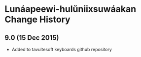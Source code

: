 Lunáapeewi-hulŭniixsuwáakan Change History
============================

9.0 (15 Dec 2015)
-----------------

* Added to tavultesoft keyboards github repository
